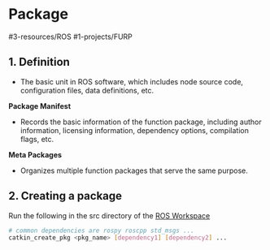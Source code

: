 # Package
#3-resources/ROS #1-projects/FURP 

## 1. Definition
- The basic unit in ROS software, which includes node source code, configuration files, data definitions, etc.

**Package Manifest**
- Records the basic information of the function package, including author information, licensing information, dependency options, compilation flags, etc.

**Meta Packages**
- Organizes multiple function packages that serve the same purpose.

## 2. Creating a package
Run the following in the src directory of the [ROS Workspace](https://github.com/FURP-2023-2024/Zaihong_Weekly_Log/blob/main/Notes/ROS%20Workspace.md)
```bash
# common dependencies are rospy roscpp std_msgs ...
catkin_create_pkg <pkg_name> [dependency1] [dependency2] ...
```
